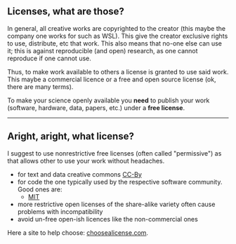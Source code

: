 ## Licenses, what are those?

In general, all creative works are copyrighted to the creator (this
maybe the company one works for such as WSL).  This give the creator exclusive rights to use, distribute, etc that work. This also means that no-one else can use it; this is against reproducible (and open) research, as one cannot reproduce if one cannot use.
<!-- .element: class="fragment" data-fragment-index="1" -->

Thus, to make work available to others a license is granted to use said work.  This maybe a commercial licence or a free and open source license (ok, there are many terms).
<!-- .element: class="fragment" data-fragment-index="2" -->

To make your science openly available you **need** to publish your work (software, hardware, data, papers, etc.) under a **free license**.
<!-- .element: class="fragment" data-fragment-index="3" -->

---

## Aright, aright, what license?

I suggest to use nonrestrictive free licenses (often called "permissive") as that allows other to use your work without headaches.

- for text and data creative commons [CC-By](https://creativecommons.org/licenses/by/4.0)
- for code the one typically used by the respective software community.  Good ones are:
  - [MIT](https://opensource.org/license/mit)
- more restrictive open licenses of the share-alike variety often cause problems with incompatibility
- avoid un-free open-ish licences like the non-commercial ones

Here a site to help choose: [choosealicense.com](https://choosealicense.com).
